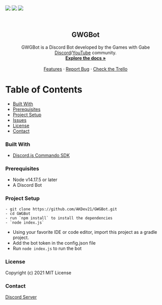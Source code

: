 <p>
    <br />
    <img src="https://img.shields.io/badge/Made%20using-Javascript-red">
    <img src="https://img.shields.io/badge/Made%20Using-discord.js%20-yellow">
    <img src="https://camo.githubusercontent.com/0fa78702c674a5e13004de53a25ae80ed1ce281f92c0e5d6bd5aa7701b3ab483/68747470733a2f2f696d672e736869656c64732e696f2f6769746875622f6c6963656e73652f61746861756e2f454f532e737667">
   
</p>

<br />
<p align="center">
  <h2 align="center">GWGBot</h2>

  <p align="center">
    GWGBot is a Discord Bot developed by the Games with Gabe <a href="https://discord.gg/dhyV3BXkRZ">Discord</a>/<a href="https://www.youtube.com/channel/UCQP4qSCj1eHMHisDDR4iPzw">YouTube</a> community.
    <br />
    <a href=""><strong>Explore the docs »</strong></a><br><br>
    <a href="">Features</a>
    ·
    <a href="https://github.com/AKDev21/GWGBot/issues">Report Bug</a>
    ·
    <a href="https://trello.com/b/7Fpjf2hq/gwg-bot">Check the Trello</a>
  </p>
</p>


<!-- TABLE OF CONTENTS -->
# Table of Contents

* [Built With](#built-with)
* [Prerequisites](#prerequisites)
* [Project Setup](#project-setup)
* [Issues](https://github.com/AKDev21/GWGBot/issues)
* [License](#license)
* [Contact](#contact)

### Built With
* [Discord.js Commando SDK](https://github.com/discordjs/Commando)

### Prerequisites
* Node v14.17.5 or later
* A Discord Bot

### Project Setup
```
- git clone https://github.com/AKDev21/GWGBot.git
- cd GWGBot
- run `npm install` to install the dependencies
- `node index.js`
```
- Using your favorite IDE or code editor, import this project as a gradle project.<br>
- Add the bot token in the config.json file<br>
- Run `node index.js` to run the bot <br>

### License
Copyright (c) 2021 MIT License

### Contact
[Discord Server](https://discord.gg/dhyV3BXkRZ)
